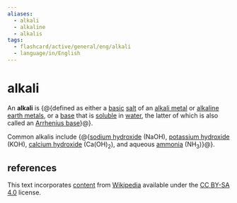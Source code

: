 ```yaml
---
aliases:
  - alkali
  - alkaline
  - alkalis
tags:
  - flashcard/active/general/eng/alkali
  - language/in/English
---
```


# alkali

An __alkali__ is {@{defined as either a [basic](base%20(chemistry).md) [salt](salt%20(chemistry).md) of an [alkali metal](alkali%20metal.md) or [alkaline earth metals](alkaline%20earth%20metal.md), or a [base](base%20(chemistry).md) that is [soluble](solubility.md) in [water](water.md), the latter of which is also called an [Arrhenius base](base%20(chemistry).md#Arrhenius%20base)}@}.

Common alkalis include {@{[sodium hydroxide](sodium%20hydroxide.md) (NaOH), [potassium hydroxide](potassium%20hydroxide.md) (KOH), [calcium hydroxide](calcium%20hydroxide.md) (Ca(OH)<sub>2</sub>), and aqueous [ammonia](ammonia.md) (NH<sub>3</sub>)}@}.

## references

This text incorporates [content](https://en.wikipedia.org/wiki/alkali) from [Wikipedia](Wikipedia.md) available under the [CC BY-SA 4.0](https://creativecommons.org/licenses/by-sa/4.0/) license.
